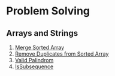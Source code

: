 # Problem Solving

## Arrays and Strings

1. [Merge Sorted Array](./ProblemSolving/Arrays/MergeSortedArray.cs)
2. [Remove Duplicates from Sorted Array](./ProblemSolving/Arrays/RemoveElements.cs)
3. [Valid Palindrom](./ProblemSolving/TwoPointers/ValidPalindrom.cs)
4. [IsSubsequence](./ProblemSolving/TwoPointers/IsSubsequence.cs)
